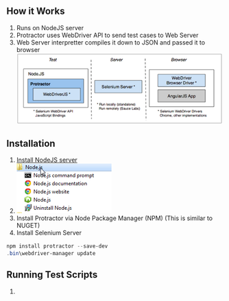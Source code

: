 How it Works
-------------

1. Runs on NodeJS server
2. Protractor uses WebDriver API to send test cases to Web Server
3. Web Server interpretter compiles it down to JSON and passed it to browser
![Protactor](../images/components.png)



Installation
------------

1. [Install NodeJS server](http://nodejs.org/download/) 
2. ![Windows](../images/NodeJS_Install.png)
3. Install Protractor via Node Package Manager (NPM) (This is similar to NUGET)
4. Install Selenium Server
	
````powershell  
npm install protractor --save-dev
.bin\webdriver-manager update
````



Running Test Scripts
--------------------

1. 